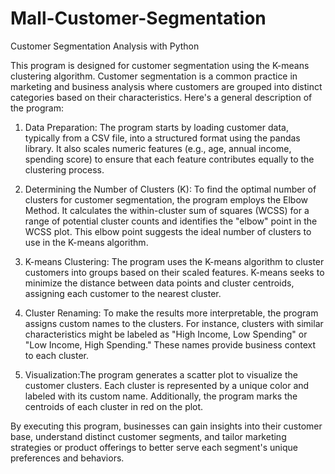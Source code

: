 # Mall-Customer-Segmentation
Customer Segmentation Analysis with Python

This program is designed for customer segmentation using the K-means clustering algorithm. Customer segmentation is a common practice in marketing and business analysis where customers are grouped into distinct categories based on their characteristics. Here's a general description of the program:

1. Data Preparation: The program starts by loading customer data, typically from a CSV file, into a structured format using the pandas library. It also scales numeric features (e.g., age, annual income, spending score) to ensure that each feature contributes equally to the clustering process.

2. Determining the Number of Clusters (K): To find the optimal number of clusters for customer segmentation, the program employs the Elbow Method. It calculates the within-cluster sum of squares (WCSS) for a range of potential cluster counts and identifies the "elbow" point in the WCSS plot. This elbow point suggests the ideal number of clusters to use in the K-means algorithm.

3. K-means Clustering: The program uses the K-means algorithm to cluster customers into groups based on their scaled features. K-means seeks to minimize the distance between data points and cluster centroids, assigning each customer to the nearest cluster.

4. Cluster Renaming: To make the results more interpretable, the program assigns custom names to the clusters. For instance, clusters with similar characteristics might be labeled as "High Income, Low Spending" or "Low Income, High Spending." These names provide business context to each cluster.

5. Visualization:The program generates a scatter plot to visualize the customer clusters. Each cluster is represented by a unique color and labeled with its custom name. Additionally, the program marks the centroids of each cluster in red on the plot.

By executing this program, businesses can gain insights into their customer base, understand distinct customer segments, and tailor marketing strategies or product offerings to better serve each segment's unique preferences and behaviors.
